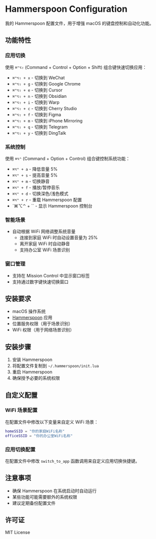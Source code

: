 # Hammerspoon Configuration

我的 Hammerspoon 配置文件，用于增强 macOS 的键盘控制和自动化功能。

## 功能特性

### 应用切换

使用 `⌘⌃⌥⇧` (Command + Control + Option + Shift) 组合键快速切换应用：

- `⌘⌃⌥⇧ + x` - 切换到 WeChat
- `⌘⌃⌥⇧ + g` - 切换到 Google Chrome
- `⌘⌃⌥⇧ + e` - 切换到 Cursor
- `⌘⌃⌥⇧ + n` - 切换到 Obsidian
- `⌘⌃⌥⇧ + i` - 切换到 Warp
- `⌘⌃⌥⇧ + c` - 切换到 Cherry Studio
- `⌘⌃⌥⇧ + f` - 切换到 Figma
- `⌘⌃⌥⇧ + m` - 切换到 iPhone Mirroring
- `⌘⌃⌥⇧ + q` - 切换到 Telegram
- `⌘⌃⌥⇧ + y` - 切换到 DingTalk

### 系统控制

使用 `⌘⌥⌃` (Command + Option + Control) 组合键控制系统功能：

- `⌘⌥⌃ + a` - 降低音量 5%
- `⌘⌥⌃ + s` - 提高音量 5%
- `⌘⌥⌃ + m` - 切换静音
- `⌘⌥⌃ + f` - 播放/暂停音乐
- `⌘⌥⌃ + d` - 切换深色/浅色模式
- `⌘⌥⌃ + r` - 重载 Hammerspoon 配置
- `⌘⌥⌃ + `` - 显示 Hammerspoon 控制台

### 智能场景

- 自动根据 WiFi 网络调整系统音量
  - 连接到家庭 WiFi 时自动设置音量为 25%
  - 离开家庭 WiFi 时自动静音
  - 支持办公室 WiFi 场景识别

### 窗口管理

- 支持在 Mission Control 中显示窗口标签
- 支持通过数字键快速切换窗口

## 安装要求

- macOS 操作系统
- [Hammerspoon](https://www.hammerspoon.org/) 应用
- 位置服务权限（用于场景识别）
- WiFi 权限（用于网络场景识别）

## 安装步骤

1. 安装 Hammerspoon
2. 将配置文件复制到 `~/.hammerspoon/init.lua`
3. 重启 Hammerspoon
4. 确保授予必要的系统权限

## 自定义配置

### WiFi 场景配置

在配置文件中修改以下变量来自定义 WiFi 场景：

```lua
homeSSID = "你的家庭WiFi名称"
officeSSID = "你的办公室WiFi名称"
```

### 应用切换配置

在配置文件中修改 `switch_to_app` 函数调用来自定义应用切换快捷键。

## 注意事项

- 确保 Hammerspoon 在系统启动时自动运行
- 某些功能可能需要额外的系统权限
- 建议定期备份配置文件

## 许可证

MIT License
